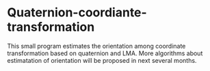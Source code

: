# Quaternion-coordiante-transformation
This small program estimates the orientation among coordinate transformation based on quaternion and LMA.
More algorithms about estimatation of orientation will be proposed in next several months.
